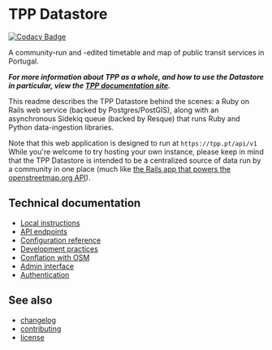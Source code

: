 # TPP Datastore

[![Codacy Badge](https://api.codacy.com/project/badge/Grade/cb2f7b4ce3b848df8a33191e2495e81d)](https://app.codacy.com/app/TPP/tpp_banco_de_dados?utm_source=github.com&utm_medium=referral&utm_content=tpportugal/tpp_banco_de_dados&utm_campaign=badger)

A community-run and -edited timetable and map of public transit services in Portugal.

***For more information about TPP as a whole, and how to use the Datastore in particular, view the [TPP documentation site](https://tpp.pt/documentation).***

This readme describes the TPP Datastore behind the scenes: a Ruby on Rails web service (backed by Postgres/PostGIS), along with an asynchronous Sidekiq queue (backed by Resque) that runs Ruby and Python data-ingestion libraries.

Note that this web application is designed to run at `https://tpp.pt/api/v1` While you're welcome to try hosting your own instance, please keep in mind that the TPP Datastore is intended to be a centralized source of data run by a community in one place (much like [the Rails app that powers the openstreetmap.org API](https://github.com/openstreetmap/openstreetmap-website)).

## Technical documentation

- [Local instructions](doc/local-instructions.md)
- [API endpoints](https://tpp.pt/documentation/datastore/api-endpoints.html)
- [Configuration reference](doc/configuration.md)
- [Development practices](doc/development-practices.md)
- [Conflation with OSM](doc/conflation-with-osm.md)
- [Admin interface](doc/admin-interface.md)
- [Authentication](doc/authentication.md)

## See also

- [changelog](CHANGELOG.md)
- [contributing](CONTRIBUTING.md)
- [license](LICENSE.txt)
